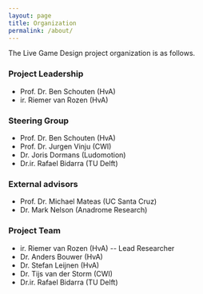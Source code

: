 ```yaml
---
layout: page
title: Organization
permalink: /about/
---
```

The Live Game Design project organization is as follows.

### Project Leadership
  * Prof. Dr. Ben Schouten (HvA)
  * ir. Riemer van Rozen (HvA)

### Steering Group
  * Prof. Dr. Ben Schouten (HvA)
  * Prof. Dr. Jurgen Vinju (CWI)
  * Dr. Joris Dormans (Ludomotion)
  * Dr.ir. Rafael Bidarra (TU Delft)

### External advisors
  * Prof. Dr. Michael Mateas (UC Santa Cruz)
  * Dr. Mark Nelson (Anadrome Research)

### Project Team
  * ir. Riemer van Rozen (HvA) -- Lead Researcher
  * Dr. Anders Bouwer (HvA)
  * Dr. Stefan Leijnen (HvA)
  * Dr. Tijs van der Storm (CWI)
  * Dr.ir. Rafael Bidarra (TU Delft)